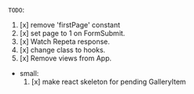 `TODO`:

1. [x] remove 'firstPage' constant
2. [x] set page to 1 on FormSubmit.
3. [x] Watch Repeta response.
4. [x] change class to hooks.
5. [x] Remove views from App.

- small:
  1. [x] make react skeleton for pending GalleryItem
